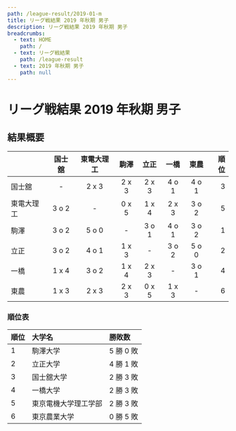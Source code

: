 ```yaml
---
path: /league-result/2019-01-m
title: リーグ戦結果 2019 年秋期 男子
description: リーグ戦結果 2019 年秋期 男子
breadcrumbs:
  - text: HOME
    path: /
  - text: リーグ戦結果
    path: /league-result
  - text: 2019 年秋期 男子
    path: null
---
```


# リーグ戦結果 2019 年秋期 男子

## 結果概要

| | 国士舘 | 東電大理工 | 駒澤 | 立正 | 一橋 | 東農 | 順位 |
|:--|:-:|:-:|:-:|:-:|:-:|:-:|--:|
| 国士舘 | - | 2 x 3 | 2 x 3 | 2 x 3 | 4 o 1 | 4 o 1 | 3 |
| 東電大理工 | 3 o 2 | - | 0 x 5 | 1 x 4 | 2 x 3 | 3 o 2 | 5 |
| 駒澤 | 3 o 2 | 5 o 0 | - | 3 o 1 | 4 o 1 | 3 o 2 | 1 |
| 立正 | 3 o 2 | 4 o 1 | 1 x 3 | - | 3 o 2 | 5 o 0 | 2 |
| 一橋 | 1 x 4 | 3 o 2 | 1 x 4 | 2 x 3 | - | 3 o 1 | 4 |
| 東農 | 1 x 3 | 2 x 3 | 2 x 3 | 0 x 5 | 1 x 3 | - | 6 |

### 順位表

| 順位 | 大学名 | 勝敗数 |
|:--|:--|:--|
| 1 | 駒澤大学 | 5 勝 0 敗 |
| 2 | 立正大学 | 4 勝 1 敗 |
| 3 | 国士舘大学 | 2 勝 3 敗 |
| 4 | 一橋大学 | 2 勝 3 敗 |
| 5 | 東京電機大学理工学部 | 2 勝 3 敗 |
| 6 | 東京農業大学 | 0 勝 5 敗 |
